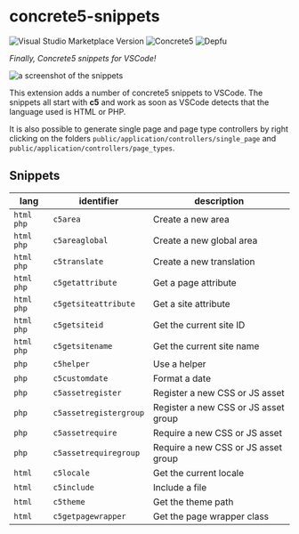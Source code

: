 # concrete5-snippets

![Visual Studio Marketplace Version](https://img.shields.io/visual-studio-marketplace/v/c5snippets.concrete5-snippets?style=flat-square)
![Concrete5](https://img.shields.io/badge/concrete5-8.5.5-informational?style=flat-square)
![Depfu](https://img.shields.io/depfu/puka-tchou/c5_snippets?style=flat-square)

_Finally, Concrete5 snippets for VSCode!_

![a screenshot of the snippets](images/demo.png)

This extension adds a number of concrete5 snippets to VSCode. The snippets all start with **c5** and work as soon as VSCode detects that the language used is HTML or PHP.

It is also possible to generate single page and page type controllers by right clicking on the folders `public/application/controllers/single_page` and `public/application/controllers/page_types`.

## Snippets

| lang         | identifier             | description                          |
| ------------ | ---------------------- | ------------------------------------ |
| `html` `php` | `c5area`               | Create a new area                    |
| `html` `php` | `c5areaglobal`         | Create a new global area             |
| `html` `php` | `c5translate`          | Create a new translation             |
| `html` `php` | `c5getattribute`       | Get a page attribute                 |
| `html` `php` | `c5getsiteattribute`   | Get a site attribute                 |
| `html` `php` | `c5getsiteid`          | Get the current site ID              |
| `html` `php` | `c5getsitename`        | Get the current site name            |
| `php`        | `c5helper`             | Use a helper                         |
| `php`        | `c5customdate`         | Format a date                        |
| `php`        | `c5assetregister`      | Register a new CSS or JS asset       |
| `php`        | `c5assetregistergroup` | Register a new CSS or JS asset group |
| `php`        | `c5assetrequire`       | Require a new CSS or JS asset        |
| `php`        | `c5assetrequiregroup`  | Require a new CSS or JS asset group  |
| `html`       | `c5locale`             | Get the current locale               |
| `html`       | `c5include`            | Include a file                       |
| `html`       | `c5theme`              | Get the theme path                   |
| `html`       | `c5getpagewrapper`     | Get the page wrapper class           |

